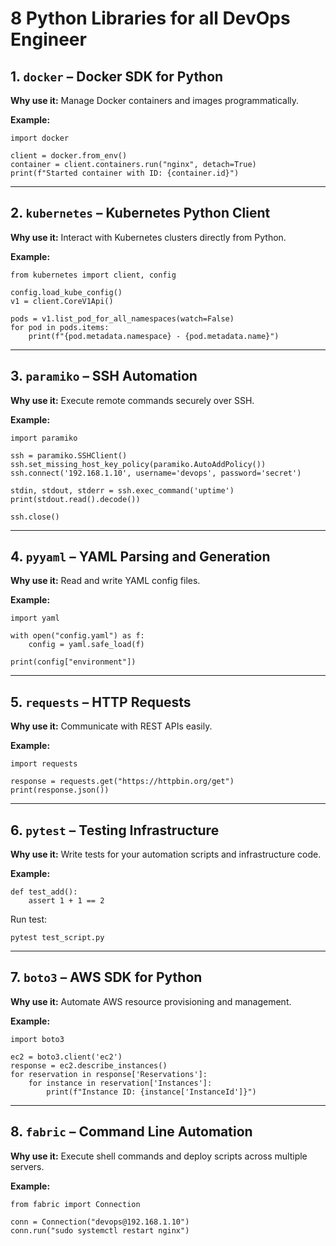 # 8 Python Libraries for all DevOps Engineer 






## 1. `docker` – Docker SDK for Python

**Why use it:** Manage Docker containers and images programmatically.

**Example:**

```
import docker

client = docker.from_env()
container = client.containers.run("nginx", detach=True)
print(f"Started container with ID: {container.id}")
```

---

## 2. `kubernetes` – Kubernetes Python Client

**Why use it:** Interact with Kubernetes clusters directly from Python.


**Example:**

```
from kubernetes import client, config

config.load_kube_config()
v1 = client.CoreV1Api()

pods = v1.list_pod_for_all_namespaces(watch=False)
for pod in pods.items:
    print(f"{pod.metadata.namespace} - {pod.metadata.name}")
```

---
## 3. `paramiko` – SSH Automation

**Why use it:** Execute remote commands securely over SSH.



**Example:**

```
import paramiko

ssh = paramiko.SSHClient()
ssh.set_missing_host_key_policy(paramiko.AutoAddPolicy())
ssh.connect('192.168.1.10', username='devops', password='secret')

stdin, stdout, stderr = ssh.exec_command('uptime')
print(stdout.read().decode())

ssh.close()
```

---

## 4. `pyyaml` – YAML Parsing and Generation

**Why use it:** Read and write YAML config files.

**Example:**

```
import yaml

with open("config.yaml") as f:
    config = yaml.safe_load(f)

print(config["environment"])
```

---

## 5. `requests` – HTTP Requests

**Why use it:** Communicate with REST APIs easily.


**Example:**

```
import requests

response = requests.get("https://httpbin.org/get")
print(response.json())
```

---
## 6. `pytest` – Testing Infrastructure

**Why use it:** Write tests for your automation scripts and infrastructure code.


**Example:**

```
def test_add():
    assert 1 + 1 == 2
```

Run test:

`pytest test_script.py`

---


## 7. `boto3` – AWS SDK for Python

**Why use it:** Automate AWS resource provisioning and management.

**Example:**

```
import boto3

ec2 = boto3.client('ec2')
response = ec2.describe_instances()
for reservation in response['Reservations']:
    for instance in reservation['Instances']:
        print(f"Instance ID: {instance['InstanceId']}")
```

---

## 8. `fabric` – Command Line Automation

**Why use it:** Execute shell commands and deploy scripts across multiple servers.


**Example:**

```
from fabric import Connection

conn = Connection("devops@192.168.1.10")
conn.run("sudo systemctl restart nginx")
```


